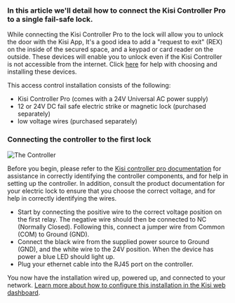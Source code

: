 <h3>In this article we'll detail how to connect the Kisi Controller Pro to a single fail-safe lock.</h3>

While connecting the Kisi Controller Pro to the lock will allow you to unlock the door with the Kisi App, It's a good idea to add a "request to exit" (REX) on the inside of the secured space, and a keypad or card reader on the outside. These devices will enable you to unlock even if the Kisi Controller is not accessible from the internet. Click [here](https://help.kisi.io/hc/en-us/articles/360007494813-Recommended-Electric-Locks-Other-Equipment) for help with choosing and installing these devices.

This access control installation consists of the following:
* Kisi Controller Pro (comes with a 24V Universal AC power supply)
* 12 or 24V DC fail safe electric strike or magnetic lock (purchased separately)
* low voltage wires (purchased separately)

<h3>Connecting the controller to the first lock</h3> 

  
![The Controller](https://help.kisi.io/hc/article_attachments/360052318934/Standalone_fail_safe_maglock.PNG)

Before you begin, please refer to the [Kisi controller pro documentation](https://help.kisi.io/hc/en-us/sections/115002573127-Kisi-Controller-Pro-1-1-)  for assistance in correctly identifying the controller components, and for help in setting up the controller. In addition, consult the product documentation for your electric lock to ensure that you choose the correct voltage, and for help in correctly identifying the wires.

* Start by connecting the positive wire to the correct voltage position on the first relay. The negative wire should then be connected to NC (Normally Closed). Following this, connect a jumper wire from Common (COM) to Ground (GND). 
* Connect the black wire from the supplied power source to Ground (GND), and the white wire to the 24V position. When the device has power a blue LED should light up.
* Plug your ethernet cable into the RJ45 port on the controller. 

You now have the installation wired up, powered up, and connected to your network. [Learn more about how to configure this installation in the Kisi web dashboard](https://help.kisi.io/hc/en-us/sections/115002573047-Kisi-Web-Dashboard).

